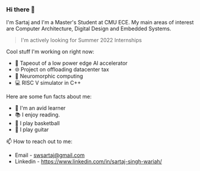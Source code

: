 ### Hi there 👋

I'm Sartaj and I'm a Master's Student at CMU ECE. My main areas of interest are Computer Architecture, Digital Design and Embedded Systems.

> I'm actively looking for Summer 2022 Internships

Cool stuff I'm working on right now:
- 🤖 Tapeout of a low power edge AI accelerator
- 🌐 Project on offloading datacenter tax
- 🧠 Neuromorphic computing
- 💻 RISC V simulator in C++

Here are some fun facts about me:
- 🔭 I'm an avid learner 
- 📚 I enjoy reading.
- 🏀 I play basketball
- 🎸 I play guitar

📫 How to reach out to me:
- Email - swsartaj@gmail.com
- Linkedin - https://www.linkedin.com/in/sartaj-singh-wariah/

<!--

If you are looking at this, you've found my secret link - https://intknow.wordpress.com/
This is an old blog that I used to write. Enjoy the bad articles!

-->
